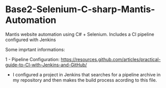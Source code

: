 # Base2-Selenium-C-sharp-Mantis-Automation
Mantis website automation using C# + Selenium. Includes a CI pipeline configured with Jenkins

Some imprtant informations:

1 - Pipeline Configuration: https://resources.github.com/articles/practical-guide-to-CI-with-Jenkins-and-GitHub/
 * I configured a project in Jenkins that searches for a pipeline archive in my repository and then makes the build process acording to this file.
